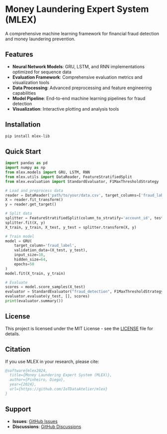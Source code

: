 # Money Laundering Expert System (MLEX)

A comprehensive machine learning framework for financial fraud detection and money laundering prevention.

## Features

- **Neural Network Models**: GRU, LSTM, and RNN implementations optimized for sequence data
- **Evaluation Framework**: Comprehensive evaluation metrics and visualization tools
- **Data Processing**: Advanced preprocessing and feature engineering capabilities
- **Model Pipeline**: End-to-end machine learning pipelines for fraud detection
- **Visualization**: Interactive plotting and analysis tools

## Installation

```bash
pip install mlex-lib
```

## Quick Start

```python
import pandas as pd
import numpy as np
from mlex.models import GRU, LSTM, RNN
from mlex.utils import DataReader, FeatureStratifiedSplit
from mlex.evaluation import StandardEvaluator, F1MaxThresholdStrategy

# Load and preprocess data
reader = DataReader('path/to/your/data.csv', target_columns=['fraud_label'])
X = reader.fit_transform()
y = reader.get_target()

# Split data
splitter = FeatureStratifiedSplit(column_to_stratify='account_id', test_proportion=0.3)
splitter.fit(X, y)
X_train, y_train, X_test, y_test = splitter.transform(X, y)

# Train model
model = GRU(
    target_column='fraud_label',
    validation_data=(X_test, y_test),
    input_size=10,
    hidden_size=64,
    epochs=50
)
model.fit(X_train, y_train)

# Evaluate
scores = model.score_samples(X_test)
evaluator = StandardEvaluator("fraud_detection", F1MaxThresholdStrategy())
evaluator.evaluate(y_test, [], scores)
print(evaluator.summary())
```

## License

This project is licensed under the MIT License - see the [LICENSE](LICENSE) file for details.

## Citation

If you use MLEX in your research, please cite:

```bibtex
@software{mlex2024,
  title={Money Laundering Expert System (MLEX)},
  author={Pinheiro, Diego},
  year={2024},
  url={https://github.com/IoTDataAtelier/mlex}
}
```

## Support

- **Issues**: [GitHub Issues](https://github.com/IoTDataAtelier/mlex/issues)
- **Discussions**: [GitHub Discussions](https://github.com/IoTDataAtelier/mlex/discussions)
